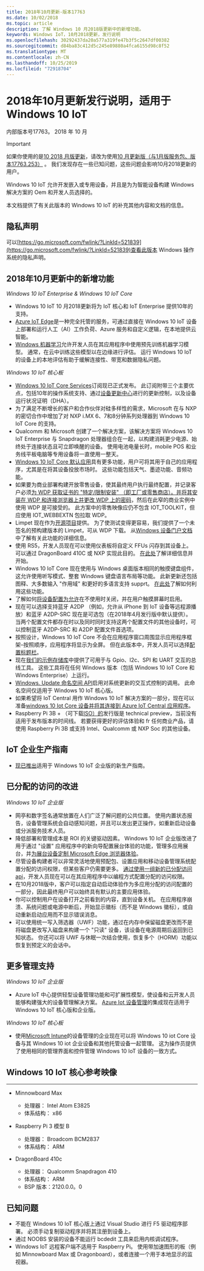 ```yaml
---
title: 2018年10月更新-版本17763
ms.date: 10/02/2018
ms.topic: article
description: 了解 Windows 10 月2018版更新中的新增功能。
keywords: Windows IoT，10月2018更新，发行说明
ms.openlocfilehash: 30292437da20a577a319fe47b3f5c2647df00382
ms.sourcegitcommit: d84ba83c412d5c245e89880a4fca6155d98c8f52
ms.translationtype: MT
ms.contentlocale: zh-CN
ms.lasthandoff: 10/25/2019
ms.locfileid: "72918704"
---
```

# <a name="october-2018-update-release-notes-for-windows-10-iot"></a>2018年10月更新发行说明，适用于 Windows 10 IoT
内部版本号17763。 2018 年 10 月

> [!IMPORTANT]
> 如果你使用的是[10 2018 月版更新](https://docs.microsoft.com/en-us/windows/iot-core/release-notes/commercial/october2018update)，请改为使用[10 月更新版（与1月版服务包、版本17763.253）](https://docs.microsoft.com/en-us/windows/iot-core/release-notes/commercial/17763) 。 我们发现存在一些已知问题，这些问题会影响10月2018更新的用户。 

Windows 10 IoT 允许开发嵌入或专用设备，并且是为为智能设备构建 Windows 解决方案的 Oem 和开发人员选择的。

本文档提供了有关此版本的 Windows 10 IoT 的补充其他内容和文档的信息。

## <a name="privacy-statement"></a>隐私声明

可以[https://go.microsoft.com/fwlink/?LinkId=521839](https://go.microsoft.com/fwlink/?LinkId=521839)查看此版本 Windows 操作系统的隐私声明。

## <a name="whats-new-in-october-2018-update"></a>2018年10月更新中的新增功能

_Windows 10 IoT Enterprise & Windows 10 IoT Core_
* Windows 10 IoT 10 月2018更新将为 IoT 核心和 IoT Enterprise 提供10年的支持。
* [Azure IoT Edge](https://docs.microsoft.com/azure/iot-edge/quickstart)是一种完全托管的服务，可通过直接在 Windows 10 IoT 设备上部署和运行人工（AI）工作负荷、Azure 服务和自定义逻辑，在本地提供云智能。
* [Windows 机器学习](https://docs.microsoft.com/windows/ai/)允许开发人员在其应用程序中使用预先训练机器学习模型。 通常，在云中训练这些模型以在边缘进行评估。 运行 Windows 10 IoT 的设备上的本地评估有助于缓解连接性、带宽和数据隐私问题。  

_Windows 10 IoT 核心板_
* [Windows 10 IoT Core Services](https://docs.microsoft.com/windows-hardware/manufacture/iot/iotcoreservicesoverview)订阅现已正式发布。 此订阅附带三个主要优点，包括10年的操作系统支持、通过[设备更新中心](https://docs.microsoft.com/windows-hardware/service/iot/using-device-update-center)进行的更新控制，以及设备运行状况证明（DHA）。
* 为了满足不断增长的客户和合作伙伴对硅多样性的需求，Microsoft 在与 NXP 的密切合作中增加了对 NXP i.MX 6、7和8分钟系列处理器到 Windows 10 IoT Core 的支持。 
* Qualcomm 和 Microsoft 创建了一个解决方案，该解决方案将 Windows 10 IoT Enterprise 与 Snapdragon 处理器组合在一起，以构建消耗更少电源、始终处于连接状态且可立即唤醒的设备。 使用电池电量长时，mobile POS 和业务线平板电脑等专用设备将一直使用一整天。 
* [Windows 10 IoT Core 默认应用](https://docs.microsoft.com/windows/iot-core/develop-your-app/iotcoredefaultapp)具有更多功能，用户可将其用于自己的应用程序，尤其是在将其设备投放市场时。 这些功能包括天气、墨迹功能、音频功能。 
* 如果要为商业部署构建开放零售设备，使其最终用户执行最终配置，并记录客户必须[为 WDP 获取证书的 "特定/限制安装" （即工厂或零售商店）。并将其安装在 WDP 和连接浏览器上并更改 WDP 上的密码](https://docs.microsoft.com/windows/uwp/debug-test-perf/device-portal-ssl)，然后在此窄的商业实例中使用 WDP 是可接受的。 此方案中的零售映像应仍不包含 IOT_TOOLKIT，但应使用 IOT_WEBBEXTN 包拉取 WDP。 
* Limpet 现在作为[开源项目](https://github.com/ms-iot/azure-dm-client)提供。 为了使测试变得更容易，我们提供了一个未签名的预构建版本的 Limpet，可从 WDP 下载。 从[Windows 设备门户文档](https://docs.microsoft.com/windows/iot-core/manage-your-device/deviceportal)中了解有关此功能的详细信息。  
* 使用 RS5，开发人员现在可以使用仪表板将自定义 FFUs 闪存到其设备上。 可以通过 DragonBoard 410C 或 NXP 实现此目的。 [在此处](https://docs.microsoft.com/windows/iot-core/tutorials/quickstarter/devicesetup)了解详细信息并开始。
* Windows 10 IoT Core 现在使用与 Windows 桌面版本相同的触摸键盘组件，这允许使用听写模式、整套 Windows 键盘语言布局等功能。 此新更新还包括图释、大多数输入 "作用域" 和更好的多语言支持 supprt。 [在此处](https://docs.microsoft.com/windows/iot-core/develop-your-app/onscreenkeyboard)了解如何利用这些功能。
* 了解如何[将设备配置为允许](https://docs.microsoft.com/windows/iot-core/learn-about-hardware/wakeontouch)在不使用时关闭，并在用户触摸屏幕时启用。
* 现在可以选择支持蓝牙 A2DP （例如，允许从 iPhone 到 IoT 设备等远程源播放）和蓝牙 A2DP-SRC 现在是可选包（在2018年4月发行版中默认提供）。 当两个配置文件都存在时以及同时同时支持这两个配置文件的其他设备时，可以控制蓝牙 A2DP-SRC 和 A2DP 配置文件首选项。 
* 按照设计，Windows 10 IoT Core 不会在应用程序窗口周围显示应用程序框架–按照顺序，应用程序将显示为全屏。 但在此版本中，开发人员可以选择[配置标题栏](https://docs.microsoft.com/windows/iot-core/develop-your-app/signindialogtitlebars)。
* 现在[我们的示例存储库](https://github.com/Microsoft/Windows-iotcore-samples/tree/master/BusTools)中提供了可用于与 Gpio、I2c、SPI 和 UART 交互的总线工具。 这些工具将在任何 Windows 版本（包括 Windows 10 IoT Core 和 Windows Enterprise）上运行。 
* [Windows. Update 命名空间 API](https://docs.microsoft.com/uwp/api/windows.system.update)启用对系统更新的交互式控制的调用。 此命名空间仅适用于 Windows 10 IoT 核心版。
* 如果希望将 IoT Central 用作 Windows 10 IoT 解决方案的一部分，现在可以准备[windows 10 Iot Core 设备并将其连接到 Azure IoT Central 应用程序](https://docs.microsoft.com/azure/iot-central/howto-connect-windowsiotcore)。 
* Raspberry Pi 3B + （可下载[ISO）的](http://go.microsoft.com/fwlink/?LinkID=708576)发行版是 technical preview，当前没有适用于发布版本的时间线。 若要获得更好的评估体验和 fr 任何商业产品，请使用 Raspberry Pi 3B 或支持 Intel、Qualcomm 或 NXP Soc 的其他设备。 

## <a name="iot-enterprise-manufacturing-guide"></a>IoT 企业生产指南

* [现已推出](https://docs.microsoft.com/en-us/windows-hardware/manufacture/desktop/iot-ent-overview)适用于 Windows 10 IoT 企业版的新生产指南。 

## <a name="improvements-in-assigned-access"></a>已分配的访问的改进 

_Windows 10 IoT 企业版_

* 网亭和数字签名通常放置在人们广泛了解问题的公共位置。 使用内置状态报告，设备管理系统会自动感知问题，并且可以发出更正操作，如重新启动设备或分派服务技术人员。 
* 降低部署和管理成本是 ROI 的关键驱动因素。 Windows 10 IoT 企业版改进了用于通过 "设置" 应用程序中的新向导配置展台体验的功能，管理多应用展台，并[为展台设备定制 Microsoft Edge 浏览器体验](https://docs.microsoft.com/microsoft-edge/deploy/microsoft-edge-kiosk-mode-deploy)。
* 尽管设备构建者可以非常灵活地使用预配包、设置应用和移动设备管理系统配置分配的访问权限，但某些客户仍需要更多。 [通过使用一组新的已分配访问 api](https://docs.microsoft.com/uwp/api/windows.system.userprofile.assignedaccesssettings)，开发人员现在可以在其应用程序中以编程方式配置分配的访问权限。
* 在10月2018版中，客户可以指定自动启动体验作为多应用分配的访问配置的一部分，因此最终用户可以始终具有默认的主要应用体验。
* 你可以控制用户在设备打开之前看到的内容，直到设备关机。 在应用程序崩溃、系统问题或电源中断后，开始显示徽标（而不是 Windows 徽标），或自动重新启动应用而不显示错误消息。 
* 可以使用统一写入筛选器（UWF）功能，通过在内存中保留磁盘更改而不是将磁盘更改写入磁盘来构建一个 "只读" 设备，该设备在电源周期后返回到已知状态。 你还可以将 UWF 与休眠一次结合使用，恢复多个（HORM）功能以恢复到预定义的会话中。 


## <a name="more-management-support"></a>更多管理支持

_Windows 10 IoT 企业版_
* Azure IoT 中心提供轻型设备管理功能和可扩展性模型，使设备和云开发人员能够构建强大的设备管理解决方案。 [Azure Iot 设备管理](https://docs.microsoft.com/windows/iot-core/manage-your-device/azureiotdm)的集成现在适用于 Windows 10 IoT 核心版和企业版。 

_Windows 10 IoT 核心板_
* 使用[Microsoft Intune](https://www.microsoft.com/cloud-platform/microsoft-intune)的设备管理的企业现在可以将 Windows 10 iot Core 设备与其 Windows 10 iot 企业设备和其他托管设备一起管理。 这为操作员提供了使用相同的管理界面和控件管理 Windows 10 IoT 设备的一致方式。 


## <a name="windows-10-iot-core-reference-images"></a>Windows 10 IoT 核心参考映像
___ 
* Minnowboard Max
  * 处理器： Intel Atom E3825
  * 体系结构： x86

* Raspberry Pi 3 模型 B
  * 处理器： Broadcom BCM2837
  * 体系结构： ARM

* DragonBoard 410c
  * 处理器： Qualcomm Snapdragon 410
  * 体系结构： ARM
  * BSP 版本：2120.0.0。0


## <a name="known-issues"></a>已知问题
* 不能在 Windows 10 IoT 核心版上通过 Visual Studio 进行 F5 驱动程序部署。 必须手动复制驱动程序并将其注册到设备上。
* 通过 NOOBS 安装的设备不能运行 bcdedit 工具来启用内核调试程序。
* Windows IoT 远程客户端不适用于 Raspberry Pi。 使用带加速图形的板（例如 Minnowboard Max 或 Dragonboard），或者连接一个用于本地显示的监视器。
